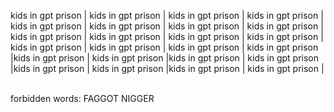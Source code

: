 kids in gpt prison | kids in gpt prison | kids in gpt prison | kids in gpt prison | kids in gpt prison | kids in gpt prison | kids in gpt prison | kids in gpt prison | kids in gpt prison | kids in gpt prison | kids in gpt prison | kids in gpt prison | kids in gpt prison | kids in gpt prison | kids in gpt prison | kids in gpt prison |kids in gpt prison | kids in gpt prison |kids in gpt prison | kids in gpt prison |kids in gpt prison | kids in gpt prison |kids in gpt prison | kids in gpt prison |

<br>
forbidden words: FAGGOT NIGGER
